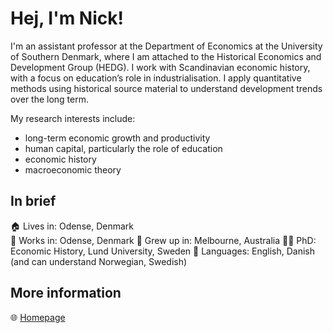 # Hej, I'm Nick!
I'm an assistant professor at the Department of Economics at the University of Southern Denmark, where I am attached to the Historical Economics and Development Group (HEDG). I work with Scandinavian economic history, with a focus on education’s role in industrialisation. I apply quantitative methods using historical source material to understand development trends over the long term.

My research interests include:
- long-term economic growth and productivity
- human capital, particularly the role of education
- economic history
- macroeconomic theory

## In brief
🏠 Lives in: Odense, Denmark  
🏢 Works in: Odense, Denmark
🦘 Grew up in: Melbourne, Australia
👨‍🎓 PhD: Economic History, Lund University, Sweden
💬 Languages: English, Danish (and can understand Norwegian, Swedish)

## More information
🌐 [Homepage](https://www.nickford.com)
